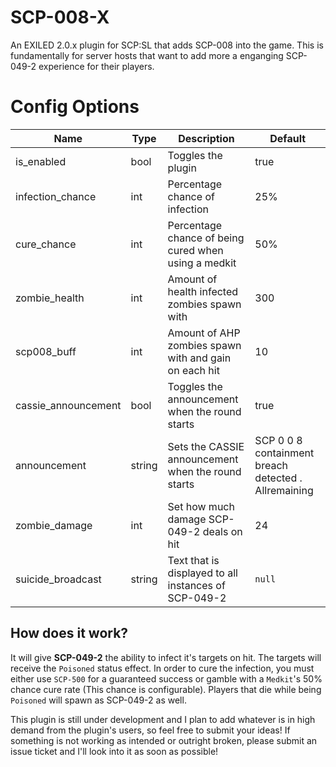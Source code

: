 # SCP-008-X
An EXILED 2.0.x plugin for SCP:SL that adds SCP-008 into the game. This is fundamentally for server hosts that want to add more a enganging SCP-049-2 experience for their players.
# Config Options

| Name | Type | Description | Default |
| --- | --- | --- | --- |
| is_enabled | bool | Toggles the plugin | true |
| infection_chance | int | Percentage chance of infection | 25% |
| cure_chance | int | Percentage chance of being cured when using a medkit | 50% |
| zombie_health | int | Amount of health infected zombies spawn with | 300 |
| scp008_buff | int | Amount of AHP zombies spawn with and gain on each hit | 10 |
| cassie_announcement | bool | Toggles the announcement when the round starts | true |
| announcement | string | Sets the CASSIE announcement when the round starts | SCP 0 0 8 containment breach detected . Allremaining |
| zombie_damage | int | Set how much damage SCP-049-2 deals on hit | 24 |
| suicide_broadcast | string | Text that is displayed to all instances of SCP-049-2 | `null` |

## How does it work?
It will give **SCP-049-2** the ability to infect it's targets on hit. The targets will receive the `Poisoned` status effect. In order to cure the infection, you must either use `SCP-500` for a guaranteed success or gamble with a `Medkit`'s 50% chance cure rate (This chance is configurable). Players that die while being `Poisoned` will spawn as SCP-049-2 as well.

This plugin is still under development and I plan to add whatever is in high demand from the plugin's users, so feel free to submit your ideas!
If something is not working as intended or outright broken, please submit an issue ticket and I'll look into it as soon as possible!
